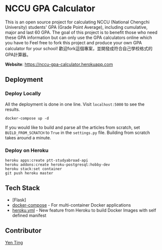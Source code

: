 # NCCU GPA Calculator
This is an open source project for calculating NCCU (National Chengchi University) students' GPA (Grade Point Average), including cumulative, major and last 60 GPA.
The goal of this project is to benefit those who need these GPA information but can only use the GPA calculators online which you have to 
Feel free to fork this project and produce your own GPA calculator for your school!
歡迎fork這個專案，並開發成符合自己學校格式的GPA計算器。

**Website**: https://nccu-gpa-calculator.herokuapp.com

## Deployment

### Deploy Locally

All the deployment is done in one line. Visit `localhost:5000` to see the results.

```
docker-compose up -d
```

If you would like to build and parse all the articles from scratch, set `BUILD_FROM_SCRATCH` to `True` in the `settings.py` file. Building from scratch takes around a minute.


### Deploy on Heroku
```
heroku apps:create ptt-studyabroad-api
heroku addons:create heroku-postgresql:hobby-dev
heroku stack:set container
git push heroku master 
```

## Tech Stack

* [Flask]
* [docker-compose](https://docs.docker.com/compose/) - For multi-container Docker applications
* [heroku.yml](https://devcenter.heroku.com/articles/build-docker-images-heroku-yml) - New feature from Heroku to build Docker Images with self defined manifest

## Contributor
[Yen Ting](https://github.com/yentim0519)

